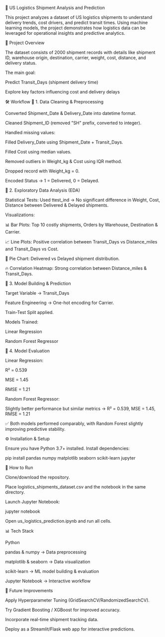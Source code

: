 🚚 US Logistics Shipment Analysis and Prediction

This project analyzes a dataset of US logistics shipments to understand delivery trends, cost drivers, and predict transit times. Using machine learning models, the project demonstrates how logistics data can be leveraged for operational insights and predictive analytics.

📌 Project Overview

The dataset consists of 2000 shipment records with details like shipment ID, warehouse origin, destination, carrier, weight, cost, distance, and delivery status.

The main goal:

Predict Transit_Days (shipment delivery time)

Explore key factors influencing cost and delivery delays

🛠️ Workflow
🔹 1. Data Cleaning & Preprocessing

Converted Shipment_Date & Delivery_Date into datetime format.

Cleaned Shipment_ID (removed "SH" prefix, converted to integer).

Handled missing values:

Filled Delivery_Date using Shipment_Date + Transit_Days.

Filled Cost using median values.

Removed outliers in Weight_kg & Cost using IQR method.

Dropped record with Weight_kg = 0.

Encoded Status → 1 = Delivered, 0 = Delayed.

🔹 2. Exploratory Data Analysis (EDA)

Statistical Tests: Used ttest_ind → No significant difference in Weight, Cost, Distance between Delivered & Delayed shipments.

Visualizations:

📊 Bar Plots: Top 10 costly shipments, Orders by Warehouse, Destination & Carrier.

📈 Line Plots: Positive correlation between Transit_Days vs Distance_miles and Transit_Days vs Cost.

🥧 Pie Chart: Delivered vs Delayed shipment distribution.

🔥 Correlation Heatmap: Strong correlation between Distance_miles & Transit_Days.

🔹 3. Model Building & Prediction

Target Variable → Transit_Days

Feature Engineering → One-hot encoding for Carrier.

Train-Test Split applied.

Models Trained:

Linear Regression

Random Forest Regressor

🔹 4. Model Evaluation

Linear Regression:

R² = 0.539

MSE = 1.45

RMSE = 1.21

Random Forest Regressor:

Slightly better performance but similar metrics → R² = 0.539, MSE = 1.45, RMSE = 1.21

✅ Both models performed comparably, with Random Forest slightly improving predictive stability.

⚙️ Installation & Setup

Ensure you have Python 3.7+ installed. Install dependencies:

pip install pandas numpy matplotlib seaborn scikit-learn jupyter

🚀 How to Run

Clone/download the repository.

Place logistics_shipments_dataset.csv and the notebook in the same directory.

Launch Jupyter Notebook:

jupyter notebook


Open us_logistics_prediction.ipynb and run all cells.

📊 Tech Stack

Python

pandas & numpy → Data preprocessing

matplotlib & seaborn → Data visualization

scikit-learn → ML model building & evaluation

Jupyter Notebook → Interactive workflow

🔮 Future Improvements

Apply Hyperparameter Tuning (GridSearchCV/RandomizedSearchCV).

Try Gradient Boosting / XGBoost for improved accuracy.

Incorporate real-time shipment tracking data.

Deploy as a Streamlit/Flask web app for interactive predictions.
